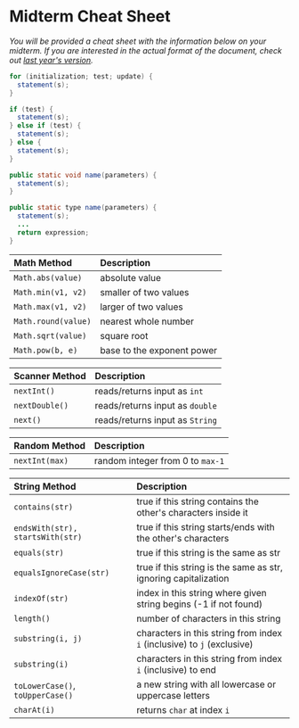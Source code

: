 # Midterm Cheat Sheet

_You will be provided a cheat sheet with the information below on your midterm. If you are interested in the actual format of the document, check out [last year's version](https://courses.cs.washington.edu/courses/cse142/15au/handouts/09.html)._

```java
for (initialization; test; update) {
  statement(s);
}
```

```java
if (test) {
  statement(s);
} else if (test) {
  statement(s);
} else {
  statement(s);
}
```

```java
public static void name(parameters) {
  statement(s);
}
```

```java
public static type name(parameters) {
  statement(s);
  ...
  return expression;
}
```

| __Math Method__ | __Description__ |
| :--- | :--- |
| `Math.abs(value)` | absolute value |
| `Math.min(v1, v2)` | smaller of two values |
| `Math.max(v1, v2)` | larger of two values |
| `Math.round(value)` | nearest whole number |
| `Math.sqrt(value)` | square root |
| `Math.pow(b, e)` | base to the exponent power |

| __Scanner Method__ | __Description__ |
| :--- | :--- |
| `nextInt()` | reads/returns input as `int` |
| `nextDouble()` | reads/returns input as `double` |
| `next()` | reads/returns input as `String` |

| __Random Method__ | __Description__ |
| :--- | :--- |
| `nextInt(max)` | random integer from 0 to `max-1` |

|__String Method__ | __Description__ |
| :--- | :--- |
| `contains(str)` | true if this string contains the other's characters inside it |
| `endsWith(str), startsWith(str)` | true if this string starts/ends with the other's characters
| `equals(str)` | true if this string is the same as str |
| `equalsIgnoreCase(str)` | true if this string is the same as str, ignoring capitalization |
| `indexOf(str)` | index in this string where given string begins (-1 if not found) |
| `length()` | number of characters in this string |
| `substring(i, j)` | characters in this string from index `i` (inclusive) to `j` (exclusive) |
| `substring(i)` | characters in this string from index `i` (inclusive) to end |
| `toLowerCase()`, `toUpperCase()` | a new string with all lowercase or uppercase letters |
| `charAt(i)` | returns `char` at index `i` |


